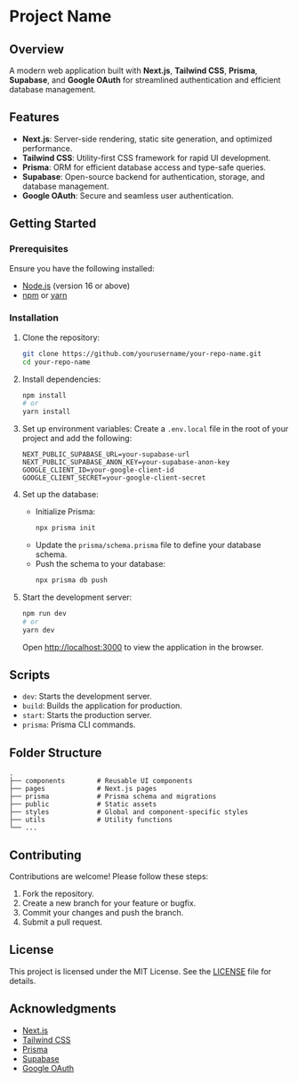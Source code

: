 # Project Name

## Overview
A modern web application built with **Next.js**, **Tailwind CSS**, **Prisma**, **Supabase**, and **Google OAuth** for streamlined authentication and efficient database management.

## Features
- **Next.js**: Server-side rendering, static site generation, and optimized performance.
- **Tailwind CSS**: Utility-first CSS framework for rapid UI development.
- **Prisma**: ORM for efficient database access and type-safe queries.
- **Supabase**: Open-source backend for authentication, storage, and database management.
- **Google OAuth**: Secure and seamless user authentication.

## Getting Started

### Prerequisites
Ensure you have the following installed:
- [Node.js](https://nodejs.org/) (version 16 or above)
- [npm](https://www.npmjs.com/) or [yarn](https://yarnpkg.com/)

### Installation
1. Clone the repository:
   ```bash
   git clone https://github.com/yourusername/your-repo-name.git
   cd your-repo-name
   ```

2. Install dependencies:
   ```bash
   npm install
   # or
   yarn install
   ```

3. Set up environment variables:
   Create a `.env.local` file in the root of your project and add the following:
   ```env
   NEXT_PUBLIC_SUPABASE_URL=your-supabase-url
   NEXT_PUBLIC_SUPABASE_ANON_KEY=your-supabase-anon-key
   GOOGLE_CLIENT_ID=your-google-client-id
   GOOGLE_CLIENT_SECRET=your-google-client-secret
   ```

4. Set up the database:
   - Initialize Prisma:
     ```bash
     npx prisma init
     ```
   - Update the `prisma/schema.prisma` file to define your database schema.
   - Push the schema to your database:
     ```bash
     npx prisma db push
     ```

5. Start the development server:
   ```bash
   npm run dev
   # or
   yarn dev
   ```
   Open [http://localhost:3000](http://localhost:3000) to view the application in the browser.

## Scripts
- `dev`: Starts the development server.
- `build`: Builds the application for production.
- `start`: Starts the production server.
- `prisma`: Prisma CLI commands.

## Folder Structure
```
.
├── components        # Reusable UI components
├── pages             # Next.js pages
├── prisma            # Prisma schema and migrations
├── public            # Static assets
├── styles            # Global and component-specific styles
├── utils             # Utility functions
└── ...
```

## Contributing
Contributions are welcome! Please follow these steps:
1. Fork the repository.
2. Create a new branch for your feature or bugfix.
3. Commit your changes and push the branch.
4. Submit a pull request.

## License
This project is licensed under the MIT License. See the [LICENSE](LICENSE) file for details.

## Acknowledgments
- [Next.js](https://nextjs.org/)
- [Tailwind CSS](https://tailwindcss.com/)
- [Prisma](https://www.prisma.io/)
- [Supabase](https://supabase.com/)
- [Google OAuth](https://developers.google.com/identity/sign-in/web/sign-in)

